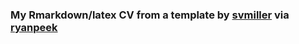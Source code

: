 ### My Rmarkdown/latex CV from a template by [svmiller](http://svmiller.com/blog/2016/03/svm-r-markdown-cv/) via [ryanpeek](https://github.com/ryanpeek/markdown_cv)
